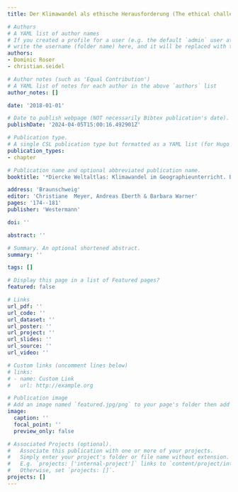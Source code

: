 ```yaml
---
title: Der Klimawandel als ethische Herausforderung (The ethical challenge of climate change)

# Authors
# A YAML list of author names
# If you created a profile for a user (e.g. the default `admin` user at `content/authors/admin/`), 
# write the username (folder name) here, and it will be replaced with their full name and linked to their profile.
authors:
- Dominic Roser
- christian.seidel

# Author notes (such as 'Equal Contribution')
# A YAML list of notes for each author in the above `authors` list
author_notes: []

date: '2018-01-01'

# Date to publish webpage (NOT necessarily Bibtex publication's date).
publishDate: '2024-04-05T15:00:16.492901Z'

# Publication type.
# A single CSL publication type but formatted as a YAML list (for Hugo requirements).
publication_types:
- chapter

# Publication name and optional abbreviated publication name.
booktitle: '*Diercke Weltaltlas: Klimawandel im Geographieunterricht. Bewusstseinsbildung für eine nachhaltige Entwicklung*'

address: 'Braunschweig'
editor: 'Christiane  Meyer, Andreas Eberth & Barbara Warner'
pages: '174--181'
publisher: 'Westermann'

doi: ''

abstract: ''

# Summary. An optional shortened abstract.
summary: ''

tags: []

# Display this page in a list of Featured pages?
featured: false

# Links
url_pdf: ''
url_code: ''
url_dataset: ''
url_poster: ''
url_project: ''
url_slides: ''
url_source: ''
url_video: ''

# Custom links (uncomment lines below)
# links:
# - name: Custom Link
#   url: http://example.org

# Publication image
# Add an image named `featured.jpg/png` to your page's folder then add a caption below.
image:
  caption: ''
  focal_point: ''
  preview_only: false

# Associated Projects (optional).
#   Associate this publication with one or more of your projects.
#   Simply enter your project's folder or file name without extension.
#   E.g. `projects: ['internal-project']` links to `content/project/internal-project/index.md`.
#   Otherwise, set `projects: []`.
projects: []
---
```


<!--- Add the **full text** or **supplementary notes** for the publication here using Markdown formatting. --->
